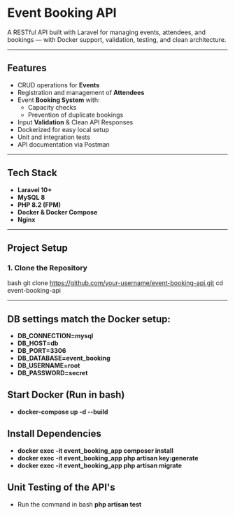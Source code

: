 # Event Booking API

A RESTful API built with Laravel for managing events, attendees, and bookings — with Docker support, validation, testing, and clean architecture.

---

## Features

- CRUD operations for **Events**
- Registration and management of **Attendees**
- Event **Booking System** with:
  - Capacity checks
  - Prevention of duplicate bookings
- Input **Validation** & Clean API Responses
- Dockerized for easy local setup
- Unit and integration tests
- API documentation via Postman

---

## Tech Stack

- **Laravel 10+**
- **MySQL 8**
- **PHP 8.2 (FPM)**
- **Docker & Docker Compose**
- **Nginx**

---

## Project Setup

### 1. Clone the Repository
bash
git clone https://github.com/your-username/event-booking-api.git
cd event-booking-api

---

## DB settings match the Docker setup:    
- **DB_CONNECTION=mysql**
- **DB_HOST=db**
- **DB_PORT=3306**
- **DB_DATABASE=event_booking**
- **DB_USERNAME=root**
- **DB_PASSWORD=secret**

## Start Docker (Run in bash)
- **docker-compose up -d --build**

## Install Dependencies

- **docker exec -it event_booking_app composer install**
- **docker exec -it event_booking_app php artisan key:generate**
- **docker exec -it event_booking_app php artisan migrate**

## Unit Testing of the API's

- Run the command in bash **php artisan test**
